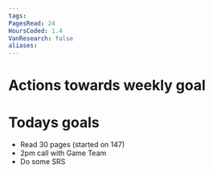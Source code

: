 ```yaml
---
tags: 
PagesRead: 24
HoursCoded: 1.4
VanResearch: false
aliases:
---
```

# Actions towards weekly goal
# Todays goals
- Read 30 pages (started on 147)
- 2pm call with Game Team
- Do some SRS